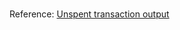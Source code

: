 # 


Reference: [Unspent transaction output](https://en.wikipedia.org/wiki/Unspent_transaction_output)
